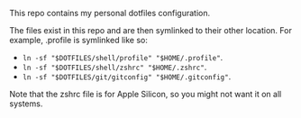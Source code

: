 This repo contains my personal dotfiles configuration.

The files exist in this repo and are then symlinked to their other location. For example, .profile is symlinked like so: 

* `ln -sf "$DOTFILES/shell/profile" "$HOME/.profile"`.
* `ln -sf "$DOTFILES/shell/zshrc" "$HOME/.zshrc"`.
* `ln -sf "$DOTFILES/git/gitconfig" "$HOME/.gitconfig"`.

Note that the zshrc file is for Apple Silicon, so you might not want it on all systems.
